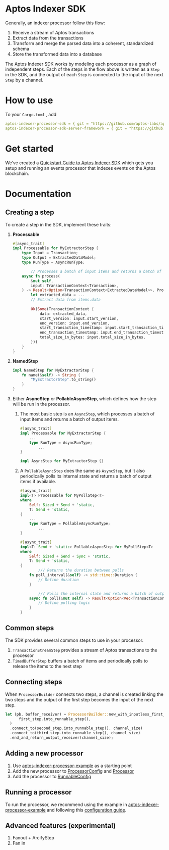 # Aptos Indexer SDK
Generally, an indexer processor follow this flow:

1. Receive a stream of Aptos transactions
2. Extract data from the transactions
3. Transform and merge the parsed data into a coherent, standardized schema
4. Store the transformed data into a database

The Aptos Indexer SDK works by modeling each processor as a graph of independent steps. Each of the steps in the flow above is written as a `Step` in the SDK, and the output of each `Step` is connected to the input of the next `Step` by a channel.

# How to use

To your `Cargo.toml` , add

```yaml
aptos-indexer-processor-sdk = { git = "https://github.com/aptos-labs/aptos-indexer-processor-sdk.git", rev = "{COMMIT_HASH}" }
aptos-indexer-processor-sdk-server-framework = { git = "https://github.com/aptos-labs/aptos-indexer-processor-sdk.git", rev = "{COMMIT_HASH}" }
```

# Get started

We’ve created a [Quickstart Guide to Aptos Indexer SDK](https://github.com/aptos-labs/aptos-indexer-processor-example) which gets you setup and running an events processor that indexes events on the Aptos blockchain. 

# Documentation

## Creating a step

To create a step in the SDK, implement these traits:

1. **Processable**
    
    ```rust
    #[async_trait]
    impl Processable for MyExtractorStep {
        type Input = Transaction;
        type Output = ExtractedDataModel;
        type RunType = AsyncRunType;
    
    		// Processes a batch of input items and returns a batch of output items.
        async fn process(
            &mut self,
            input: TransactionContext<Transaction>,
        ) -> Result<Option<TransactionContext<ExtractedDataModel>>, ProcessorError> {
            let extracted_data = ...
            // Extract data from items.data
            
            Ok(Some(TransactionContext {
                data: extracted_data,
                start_version: input.start_version,
                end_version: input.end_version,
                start_transaction_timestamp: input.start_transaction_timestamp,
                end_transaction_timestamp: input.end_transaction_timestamp,
                total_size_in_bytes: input.total_size_in_bytes,
            }))
        }
    }
    ```
    
2. **NamedStep**
    
    ```rust
    impl NamedStep for MyExtractorStep {
        fn name(&self) -> String {
            "MyExtractorStep".to_string()
        }
    }
    ```
    
3. Either **AsyncStep** or **PollableAsyncStep**, which defines how the step will be run in the processor.
    1. The most basic step is an `AsyncStep`, which processes a batch of input items and returns a batch of output items.  
        
        ```rust
        #[async_trait]
        impl Processable for MyExtractorStep {
            ...
            type RunType = AsyncRunType;
        		...
        }
        
        impl AsyncStep for MyExtractorStep {}
        ```
        
    2. A `PollableAsyncStep` does the same as `AsyncStep`, but it also periodically polls its internal state and returns a batch of output items if available.
        
        ```rust
        #[async_trait]
        impl<T> Processable for MyPollStep<T>
        where
            Self: Sized + Send + 'static,
            T: Send + 'static,
        {
            ...
            type RunType = PollableAsyncRunType;
        		...
        }
        
        #[async_trait]
        impl<T: Send + 'static> PollableAsyncStep for MyPollStep<T>
        where
            Self: Sized + Send + Sync + 'static,
            T: Send + 'static,
        {
        		/// Returns the duration between polls
            fn poll_interval(&self) -> std::time::Duration {
                // Define duration
            }
        
        		/// Polls the internal state and returns a batch of output items if available.
            async fn poll(&mut self) -> Result<Option<Vec<TransactionContext<T>>>, ProcessorError> {
                // Define polling logic
            }
        }
        ```
        

## Common steps

The SDK provides several common steps to use in your processor. 

1. `TransactionStreamStep` provides a stream of Aptos transactions to the processor
2. `TimedBufferStep` buffers a batch of items and periodically polls to release the items to the next step

## Connecting steps

When `ProcessorBuilder` connects two steps, a channel is created linking the two steps and the output of the first step becomes the input of the next step.

```rust
let (pb, buffer_receiver) = ProcessorBuilder::new_with_inputless_first_step(
      first_step.into_runnable_step(),
  )
  .connect_to(second_step.into_runnable_step(), channel_size)
  .connect_to(third_step.into_runnable_step(), channel_size)
  .end_and_return_output_receiver(channel_size);
```

## Adding a new processor

1. Use [aptos-indexer-processor-example](https://github.com/aptos-labs/aptos-indexer-processor-example) as a starting point
2. Add the new processor to [ProcessorConfig](https://github.com/aptos-labs/aptos-indexer-processor-example/blob/a8bbb23056d55b86b4ded6822c9120e5e8763d50/aptos-indexer-processor-example/src/config/processor_config.rs#L34) and [Processor](https://github.com/aptos-labs/aptos-indexer-processor-example/blob/a8bbb23056d55b86b4ded6822c9120e5e8763d50/aptos-indexer-processor-example/src/config/processor_config.rs#L58)
3. Add the processor to [RunnableConfig](https://github.com/aptos-labs/aptos-indexer-processor-example/blob/a8bbb23056d55b86b4ded6822c9120e5e8763d50/aptos-indexer-processor-example/src/config/indexer_processor_config.rs#L25)

## Running a processor

To run the processor, we recommend using the example in [aptos-indexer-processor-example](https://github.com/aptos-labs/aptos-indexer-processor-example) and following this [configuration guide](https://github.com/aptos-labs/aptos-indexer-processor-example?tab=readme-ov-file#configuring-your-processor).

## Advanced features (experimental)

1. Fanout + ArcifyStep
2. Fan in

